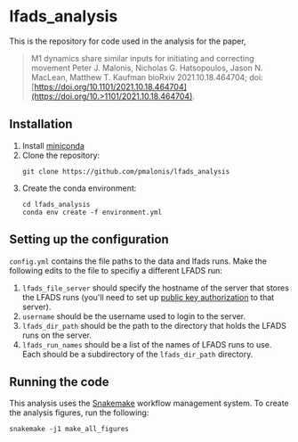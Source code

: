 # lfads_analysis

This is the repository for code used in the analysis for the paper,

>M1 dynamics share similar inputs for initiating and correcting movement
>Peter J. Malonis, Nicholas G. Hatsopoulos, Jason N. MacLean, Matthew T. Kaufman
>bioRxiv 2021.10.18.464704; doi: [https://doi.org/10.1101/2021.10.18.464704](https://doi.org/10.>1101/2021.10.18.464704).

## Installation
1. Install [miniconda](https://docs.conda.io/en/latest/miniconda.html)
2. Clone the repository:
    ```
    git clone https://github.com/pmalonis/lfads_analysis
    ```
3. Create the conda environment:
    ```
    cd lfads_analysis
    conda env create -f environment.yml
    ```

<!---
TODO: add info about setting up datasets
-->
## Setting up the configuration

`config.yml` contains the file paths to the data and lfads runs. Make the following edits to the file to specifiy a different LFADS run: 

1. `lfads_file_server` should specify the hostname of the server that stores the LFADS runs (you'll need to set up [public key authorization](https://www.cyberciti.biz/faq/how-to-set-up-ssh-keys-on-linux-unix/) to that server). 
2. `username` should be the username used to login to the server.
3. `lfads_dir_path` should be the path to the directory that holds the LFADS runs on the server.
4. `lfads_run_names` should be a list of the names of LFADS runs to use. Each should be a subdirectory of the `lfads_dir_path` directory.

## Running the code
This analysis uses the [Snakemake](https://snakemake.readthedocs.io/en/stable/) workflow management system. To create the analysis figures, run the following:

```
snakemake -j1 make_all_figures
```